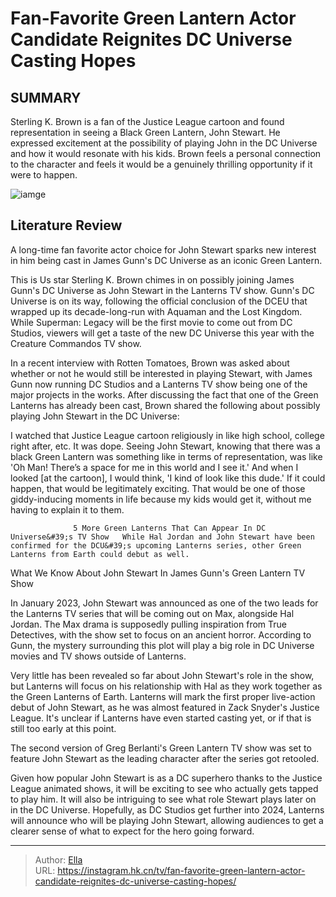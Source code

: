 # Fan-Favorite Green Lantern Actor Candidate Reignites DC Universe Casting Hopes


## SUMMARY 



  Sterling K. Brown is a fan of the Justice League cartoon and found representation in seeing a Black Green Lantern, John Stewart.   He expressed excitement at the possibility of playing John in the DC Universe and how it would resonate with his kids.   Brown feels a personal connection to the character and feels it would be a genuinely thrilling opportunity if it were to happen.  

![iamge](https://static1.srcdn.com/wordpress/wp-content/uploads/2023/12/john-stewart-with-green-lantern-power-ring-dc.jpg)

## Literature Review
A long-time fan favorite actor choice for John Stewart sparks new interest in him being cast in James Gunn&#39;s DC Universe as an iconic Green Lantern.




This is Us star Sterling K. Brown chimes in on possibly joining James Gunn&#39;s DC Universe as John Stewart in the Lanterns TV show. Gunn&#39;s DC Universe is on its way, following the official conclusion of the DCEU that wrapped up its decade-long-run with Aquaman and the Lost Kingdom. While Superman: Legacy will be the first movie to come out from DC Studios, viewers will get a taste of the new DC Universe this year with the Creature Commandos TV show.




In a recent interview with Rotten Tomatoes, Brown was asked about whether or not he would still be interested in playing Stewart, with James Gunn now running DC Studios and a Lanterns TV show being one of the major projects in the works. After discussing the fact that one of the Green Lanterns has already been cast, Brown shared the following about possibly playing John Stewart in the DC Universe:


I watched that Justice League cartoon religiously in like high school, college right after, etc. It was dope. Seeing John Stewart, knowing that there was a black Green Lantern was something like in terms of representation, was like &#39;Oh Man! There’s a space for me in this world and I see it.&#39; And when I looked [at the cartoon], I would think, &#39;I kind of look like this dude.&#39; If it could happen, that would be legitimately exciting. That would be one of those giddy-inducing moments in life because my kids would get it, without me having to explain it to them.


                  5 More Green Lanterns That Can Appear In DC Universe&#39;s TV Show   While Hal Jordan and John Stewart have been confirmed for the DCU&#39;s upcoming Lanterns series, other Green Lanterns from Earth could debut as well.    





 What We Know About John Stewart In James Gunn&#39;s Green Lantern TV Show 
         

In January 2023, John Stewart was announced as one of the two leads for the Lanterns TV series that will be coming out on Max, alongside Hal Jordan. The Max drama is supposedly pulling inspiration from True Detectives, with the show set to focus on an ancient horror. According to Gunn, the mystery surrounding this plot will play a big role in DC Universe movies and TV shows outside of Lanterns.

Very little has been revealed so far about John Stewart&#39;s role in the show, but Lanterns will focus on his relationship with Hal as they work together as the Green Lanterns of Earth. Lanterns will mark the first proper live-action debut of John Stewart, as he was almost featured in Zack Snyder&#39;s Justice League. It&#39;s unclear if Lanterns have even started casting yet, or if that is still too early at this point.






The second version of Greg Berlanti&#39;s Green Lantern TV show was set to feature John Stewart as the leading character after the series got retooled.




Given how popular John Stewart is as a DC superhero thanks to the Justice League animated shows, it will be exciting to see who actually gets tapped to play him. It will also be intriguing to see what role Stewart plays later on in the DC Universe. Hopefully, as DC Studios get further into 2024, Lanterns will announce who will be playing John Stewart, allowing audiences to get a clearer sense of what to expect for the hero going forward.



---

> Author: [Ella](https://instagram.hk.cn/)  
> URL: https://instagram.hk.cn/tv/fan-favorite-green-lantern-actor-candidate-reignites-dc-universe-casting-hopes/  

